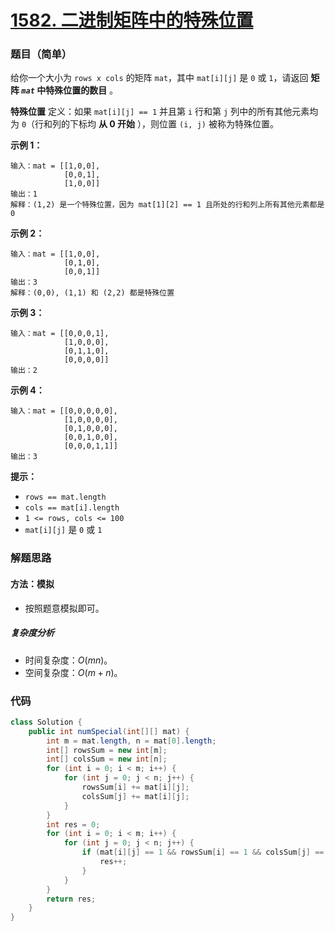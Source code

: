 # [1582. 二进制矩阵中的特殊位置](https://leetcode.cn/problems/special-positions-in-a-binary-matrix/)

### 题目（简单）

给你一个大小为 `rows x cols` 的矩阵 `mat`，其中 `mat[i][j]` 是 `0` 或 `1`，请返回 **矩阵 *`mat`* 中特殊位置的数目** 。

**特殊位置** 定义：如果 `mat[i][j] == 1` 并且第 `i` 行和第 `j` 列中的所有其他元素均为 `0`（行和列的下标均 **从 0 开始**
），则位置 `(i, j)` 被称为特殊位置。

**示例 1：**

```
输入：mat = [[1,0,0],
            [0,0,1],
            [1,0,0]]
输出：1
解释：(1,2) 是一个特殊位置，因为 mat[1][2] == 1 且所处的行和列上所有其他元素都是 0
```

**示例 2：**

```
输入：mat = [[1,0,0],
            [0,1,0],
            [0,0,1]]
输出：3
解释：(0,0), (1,1) 和 (2,2) 都是特殊位置
```

**示例 3：**

```
输入：mat = [[0,0,0,1],
            [1,0,0,0],
            [0,1,1,0],
            [0,0,0,0]]
输出：2
```

**示例 4：**

```
输入：mat = [[0,0,0,0,0],
            [1,0,0,0,0],
            [0,1,0,0,0],
            [0,0,1,0,0],
            [0,0,0,1,1]]
输出：3
```

**提示：**

* `rows == mat.length`
* `cols == mat[i].length`
* `1 <= rows, cols <= 100`
* `mat[i][j]` 是 `0` 或 `1`

### 解题思路

#### 方法：模拟

- 按照题意模拟即可。

##### 复杂度分析

- 时间复杂度：$O(mn)$。
- 空间复杂度：$O(m+n)$。

### 代码

```java
class Solution {
    public int numSpecial(int[][] mat) {
        int m = mat.length, n = mat[0].length;
        int[] rowsSum = new int[m];
        int[] colsSum = new int[n];
        for (int i = 0; i < m; i++) {
            for (int j = 0; j < n; j++) {
                rowsSum[i] += mat[i][j];
                colsSum[j] += mat[i][j];
            }
        }
        int res = 0;
        for (int i = 0; i < m; i++) {
            for (int j = 0; j < n; j++) {
                if (mat[i][j] == 1 && rowsSum[i] == 1 && colsSum[j] == 1) {
                    res++;
                }
            }
        }
        return res;
    }
}
```
